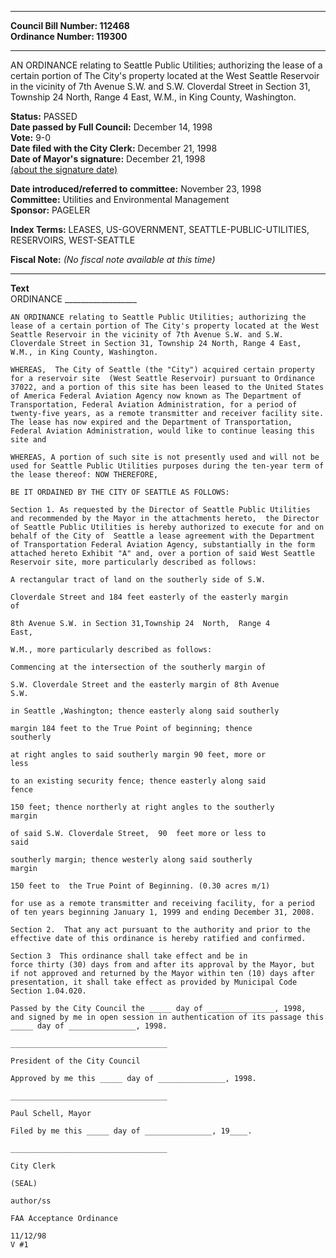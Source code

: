 * * * * *  
  
**Council Bill Number: [](#h0)[](#h2)112468**   
**Ordinance Number: 119300**  
  
* * * * *  
  
AN ORDINANCE relating to Seattle Public Utilities; authorizing the lease of a certain portion of The City's property located at the West Seattle Reservoir in the vicinity of 7th Avenue S.W. and S.W. Cloverdal Street in Section 31, Township 24 North, Range 4 East, W.M., in King County, Washington.  
  
**Status:** PASSED   
**Date passed by Full Council:** December 14, 1998   
**Vote:** 9-0   
**Date filed with the City Clerk:** December 21, 1998   
**Date of Mayor's signature:** December 21, 1998   
[(about the signature date)](/~public/approvaldate.htm)   
  
  
**Date introduced/referred to committee:** November 23, 1998   
**Committee:** Utilities and Environmental Management   
**Sponsor:** PAGELER   
  
**Index Terms:** LEASES, US-GOVERNMENT, SEATTLE-PUBLIC-UTILITIES, RESERVOIRS, WEST-SEATTLE  
  
**Fiscal Note:** *(No fiscal note available at this time)*  
  
* * * * *  
  
**Text**  
    ORDINANCE __________________  
  
    AN ORDINANCE relating to Seattle Public Utilities; authorizing the  
    lease of a certain portion of The City's property located at the West  
    Seattle Reservoir in the vicinity of 7th Avenue S.W. and S.W.  
    Cloverdale Street in Section 31, Township 24 North, Range 4 East,  
    W.M., in King County, Washington.  
  
    WHEREAS,  The City of Seattle (the "City") acquired certain property  
    for a reservoir site  (West Seattle Reservoir) pursuant to Ordinance  
    37022, and a portion of this site has been leased to the United States  
    of America Federal Aviation Agency now known as The Department of  
    Transportation, Federal Aviation Administration, for a period of  
    twenty-five years, as a remote transmitter and receiver facility site.  
    The lease has now expired and the Department of Transportation,  
    Federal Aviation Administration, would like to continue leasing this  
    site and  
  
    WHEREAS, A portion of such site is not presently used and will not be  
    used for Seattle Public Utilities purposes during the ten-year term of  
    the lease thereof: NOW THEREFORE,  
  
    BE IT ORDAINED BY THE CITY OF SEATTLE AS FOLLOWS:  
  
    Section 1. As requested by the Director of Seattle Public Utilities  
    and recommended by the Mayor in the attachments hereto,  the Director  
    of Seattle Public Utilities is hereby authorized to execute for and on  
    behalf of the City of  Seattle a lease agreement with the Department  
    of Transportation Federal Aviation Agency, substantially in the form  
    attached hereto Exhibit "A" and, over a portion of said West Seattle  
    Reservoir site, more particularly described as follows:  
  
    A rectangular tract of land on the southerly side of S.W.  
  
    Cloverdale Street and 184 feet easterly of the easterly margin  
    of  
  
    8th Avenue S.W. in Section 31,Township 24  North,  Range 4  
    East,  
  
    W.M., more particularly described as follows:  
  
    Commencing at the intersection of the southerly margin of  
  
    S.W. Cloverdale Street and the easterly margin of 8th Avenue  
    S.W.  
  
    in Seattle ,Washington; thence easterly along said southerly  
  
    margin 184 feet to the True Point of beginning; thence  
    southerly  
  
    at right angles to said southerly margin 90 feet, more or  
    less  
  
    to an existing security fence; thence easterly along said  
    fence  
  
    150 feet; thence northerly at right angles to the southerly  
    margin  
  
    of said S.W. Cloverdale Street,  90  feet more or less to  
    said  
  
    southerly margin; thence westerly along said southerly  
    margin  
  
    150 feet to  the True Point of Beginning. (0.30 acres m/1)  
  
    for use as a remote transmitter and receiving facility, for a period  
    of ten years beginning January 1, 1999 and ending December 31, 2008.  
  
    Section 2.  That any act pursuant to the authority and prior to the  
    effective date of this ordinance is hereby ratified and confirmed.  
  
    Section 3  This ordinance shall take effect and be in  
    force thirty (30) days from and after its approval by the Mayor, but  
    if not approved and returned by the Mayor within ten (10) days after  
    presentation, it shall take effect as provided by Municipal Code  
    Section 1.04.020.  
  
    Passed by the City Council the _____ day of _______________, 1998,  
    and signed by me in open session in authentication of its passage this  
    _____ day of _______________, 1998.  
  
    ___________________________________  
  
    President of the City Council  
  
    Approved by me this _____ day of _______________, 1998.  
  
    ___________________________________  
  
    Paul Schell, Mayor  
  
    Filed by me this _____ day of _______________, 19____.  
  
    ___________________________________  
  
    City Clerk  
  
    (SEAL)  
  
    author/ss  
  
    FAA Acceptance Ordinance  
  
    11/12/98  
    V #1  

